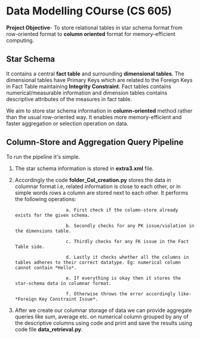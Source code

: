 # Data Modelling COurse (CS 605)

**Project Objective**- To store relational tables in star schema format from row-oriented format to **column oriented** format for memory-efficient computing.

## Star Schema
It contains a central **fact table** and surrounding **dimensional tables**. The dimensional tables have Primary Keys which are related to the Foreign Keys in Fact Table maintaining **Integrity Constraint**. Fact tables contains numerical/measurable information and dimension tables contains descriptive attributes of the measures in fact table.

We aim to store star schema information in **column-oriented** method rather than the usual row-oriented way. It enables more memory-efficient and faster aggregation or selection operation on data.

## Column-Store and Aggregation Query Pipeline
To run the pipeline it's simple.
1. The star schema information is stored in **extra3.xml** file.
2. Accordingly the code **folder_Col_creation.py** stores the data in columnar format i.e, related information is close to each other, or in simple words rows a column are stored next to each other. It performs the following operations:
   
                          a. First check if the column-store already exists for the given schema.
   
                          b. Secondly checks for any PK issue/violation in the dimensions table.

                          c. Thirdly checks for any FK issue in the Fact Table side.
                          
                          d. Lastly it checks whether all the columns in tables adheres to their correct datatype. Eg: numerical column cannot contain *Hello*.
                          
                          e. If everything is okay then it stores the star-schema data in columnar format.
                          
                          f. Otherwise throws the error accordingly like- *Foreign Key Constraint Issue*.
3. After we create our columnar storage of data we can provide aggregate queries like sum, average etc. on numerical column grouped by any of the descriptive columns using code and print and save the results using code file **data_retrieval.py**.
